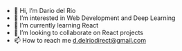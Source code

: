 - 👋 Hi, I’m Dario del Rio
- 👀 I’m interested in Web Development and Deep Learning
- 🌱 I’m currently learning React
- 💞️ I’m looking to collaborate on React projects
- 📫 How to reach me d.delriodirect@gmail.com

<!---
ddelrio95/ddelrio95 is a ✨ special ✨ repository because its `README.md` (this file) appears on your GitHub profile.
You can click the Preview link to take a look at your changes.
--->
